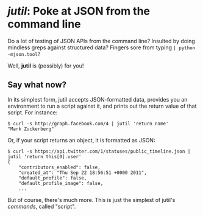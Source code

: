 *jutil*: Poke at JSON from the command line
===========================

Do a lot of testing of JSON APIs from the command line? Insulted by doing mindless greps against structured data? Fingers sore from typing `| python -mjson.tool`?

Well, **jutil** is (possibly) for you!

Say what now?
------------
In its simplest form, jutil accepts JSON-formatted data, provides you an environment to run a script against it, and prints out the return value of that script. For instance:
````
$ curl -s http://graph.facebook.com/4 | jutil 'return name'
"Mark Zuckerberg"
````

Or, if your script returns an object, it is formatted as JSON:
```
$ curl -s https://api.twitter.com/1/statuses/public_timeline.json | jutil 'return this[0].user'
{
    "contributors_enabled": false,
    "created_at": "Thu Sep 22 18:56:51 +0000 2011",
    "default_profile": false,
    "default_profile_image": false,
    ...
```


But of course, there's much more. This is just the simplest of jutil's *commands*, called "script".